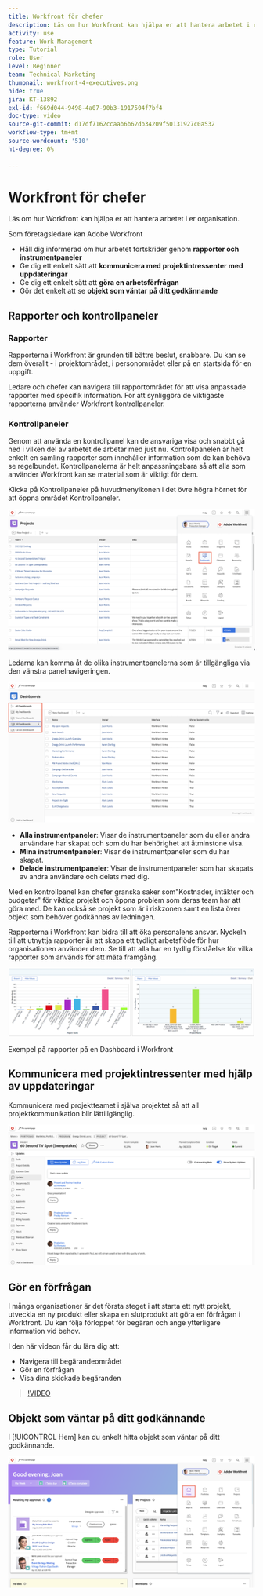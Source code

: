 ```yaml
---
title: Workfront för chefer
description: Läs om hur Workfront kan hjälpa er att hantera arbetet i er organisation.
activity: use
feature: Work Management
type: Tutorial
role: User
level: Beginner
team: Technical Marketing
thumbnail: workfront-4-executives.png
hide: true
jira: KT-13892
exl-id: f669d044-9498-4a07-90b3-1917504f7bf4
doc-type: video
source-git-commit: d17df7162ccaab6b62db34209f50131927c0a532
workflow-type: tm+mt
source-wordcount: '510'
ht-degree: 0%

---
```


# Workfront för chefer

Läs om hur Workfront kan hjälpa er att hantera arbetet i er organisation.

Som företagsledare kan Adobe Workfront

* Håll dig informerad om hur arbetet fortskrider genom **rapporter och instrumentpaneler**
* Ge dig ett enkelt sätt att **kommunicera med projektintressenter med uppdateringar**
* Ge dig ett enkelt sätt att **göra en arbetsförfrågan**
* Gör det enkelt att se **objekt som väntar på ditt godkännande**

## Rapporter och kontrollpaneler

### Rapporter

Rapporterna i Workfront är grunden till bättre beslut, snabbare. Du kan se dem överallt - i projektområdet, i personområdet eller på en startsida för en uppgift.

Ledare och chefer kan navigera till rapportområdet för att visa anpassade rapporter med specifik information. För att synliggöra de viktigaste rapporterna använder Workfront kontrollpaneler.

### Kontrollpaneler

Genom att använda en kontrollpanel kan de ansvariga visa och snabbt gå ned i vilken del av arbetet de arbetar med just nu. Kontrollpanelen är helt enkelt en samling rapporter som innehåller information som de kan behöva se regelbundet. Kontrollpanelerna är helt anpassningsbara så att alla som använder Workfront kan se material som är viktigt för dem.

Klicka på Kontrollpaneler på huvudmenyikonen i det övre högra hörnet för att öppna området Kontrollpaneler.

![En bild av alternativet Kontrollpaneler på huvudmenyn](assets/workfront-4-executives-1.png)

Ledarna kan komma åt de olika instrumentpanelerna som är tillgängliga via den vänstra panelnavigeringen.

![En bild av sidan Kontrollpaneler](assets/workfront-4-executives-2.png)

* **Alla instrumentpaneler**: Visar de instrumentpaneler som du eller andra användare har skapat och som du har behörighet att åtminstone visa.
* **Mina instrumentpaneler**: Visar de instrumentpaneler som du har skapat.
* **Delade instrumentpaneler**: Visar de instrumentpaneler som har skapats av andra användare och delats med dig.

Med en kontrollpanel kan chefer granska saker som&quot;Kostnader, intäkter och budgetar&quot; för viktiga projekt och öppna problem som deras team har att göra med. De kan också se projekt som är i riskzonen samt en lista över objekt som behöver godkännas av ledningen.

Rapporterna i Workfront kan bidra till att öka personalens ansvar. Nyckeln till att utnyttja rapporter är att skapa ett tydligt arbetsflöde för hur organisationen använder dem. Se till att alla har en tydlig förståelse för vilka rapporter som används för att mäta framgång.

![Exempel på rapporter i en instrumentpanel i Workfront ](assets/workfront-4-executives-3.png)

Exempel på rapporter på en Dashboard i Workfront

## Kommunicera med projektintressenter med hjälp av uppdateringar

Kommunicera med projektteamet i själva projektet så att all projektkommunikation blir lättillgänglig.

![En bild av uppdateringssidan](assets/workfront-4-executives-4.png)


## Gör en förfrågan

I många organisationer är det första steget i att starta ett nytt projekt, utveckla en ny produkt eller skapa en slutprodukt att göra en förfrågan i Workfront. Du kan följa förloppet för begäran och ange ytterligare information vid behov.

I den här videon får du lära dig att:

* Navigera till begärandeområdet
* Gör en förfrågan
* Visa dina skickade begäranden

>[!VIDEO](https://video.tv.adobe.com/v/336092/?quality=12&learn=on&enablevpops)

## Objekt som väntar på ditt godkännande

I [!UICONTROL Hem] kan du enkelt hitta objekt som väntar på ditt godkännande.

![En bild av startsidan](assets/workfront-4-executives-5.png)


